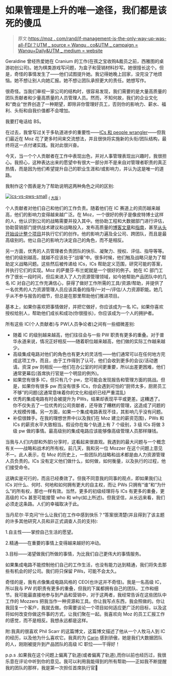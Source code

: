 # 如果管理是上升的唯一途径，我们都是该死的傻瓜

> 原文:[https://moz . com/rand/if-management-is-the-only-way-up-was-all-FD/？UTM _ source = Wanqu . co&UTM _ campaign = Wanqu+Daily&UTM _ medium = website](https://moz.com/rand/if-management-is-the-only-way-up-were-all-fd/?utm_source=wanqu.co&utm_campaign=Wanqu+Daily&utm_medium=website)

Geraldine 曾经热爱她在 Cranium 的工作(在孩之宝收购&裁员之前，西雅图的桌游初创公司)。她为棋类游戏写问题，为盒子和营销材料抄写。她很擅长这个。但是，奇怪的事情发生了——他们试图提升她。我记得她晚上回家，没完没了地烦恼。她不想让别人向她汇报。她不想让团队承担更大的责任。她想写作。

很奇怪。当我们审视一家公司的结构时，很容易发现，我们需要的是大量高质量的团队贡献者和少量高质量的人员管理人员。然而，不知何故，我们的企业文化和“商业”世界创造了一种期望，即除非你管理好员工，否则你的影响力、薪水、福利、头衔和自我价值都不会增加。

我要打电话给 BS。

在过去，我曾写过关于多轨道进步的重要性——[ICs 和 people wrangler](/blog/whats-the-right-team-structure/)——但我们最近在 Moz 花了更多时间来交流想法，并且很快将实施新的头衔/团队结构，最终将这一点付诸实践。我对此很兴奋。

今天，当一个个人贡献者在工作中表现出色，并对人事管理表现出兴趣时，我很担心。我担心，这种表达出来的愿望中有很大一部分并不是来自对管理者职责的真正热情，而是因为他们希望提升自己的职业生涯和/或影响力，并认为这是唯一的道路。

我制作这个图表是为了帮助说明这两种角色之间的区别:

[![ics-vs-pws-small](../Images/7d2ac5a4dddaa30e8dadd0b01dd4edfc.png)](https://images.sparktoro.com/blog/wp-content/uploads/2017/10/ics-vs-pws-large.gif) 
<sub>( [大版](https://images.sparktoro.com/blog/wp-content/uploads/2017/10/ics-vs-pws-large.gif) )</sub>

个人贡献者对他们自己和他们的工作负责。随着他们在 IC 赛道上的资历越来越高，他们的影响力变得越来越广泛。在 Moz，一个很好的例子是像皮特博士这样的人，他认识到公司的战略需要并投入其中。他协助工程和大数据部门进行评估，协助营销部门提供战术建议和战略投入，发布高质量的[博客文章](http://www.seomoz.org/blog/are-exact-match-domains-in-decline)和[指南](http://www.seomoz.org/google-algorithm-change)，甚至[从头开始设计整个项目](http://mozcast.com/)并执行它们的创作。他的影响力遍及全公司、跨团队，而且是最高级别的。他让自己的影响力决定自己的角色，而不是相反。

另一方面，优秀的人员管理者负责团队的快乐、凝聚力、授权、评估、指导等等。他们的级别越高，就越不应该处于“战壕”中。很多时候，他们触及战略只是为了帮助定义战略问题。这些然后被传递给 ICs，ICs 帮助定义范围，研究可能的答案，并执行它们的实现。Moz 的萨曼莎·布兰妮就是一个很好的例子。她在 IC 部门工作了很长一段时间，但后来进入了人力资源管理领域，如今她帮助产品团队中的几名 IC 对自己的工作充满信心，获得了做好工作所需的工具/资源/帮助，并提供了一名优秀的人力资源管理人员应该具备的指导/一对一/评估/人力资源职能。她几乎从不参与报告的细节，但总是在那里帮助他们推进项目。

基本上，如果你喜欢把事情做好，并把它做好，你应该成为一名 IC。如果你喜欢授权给别人，帮助他们成长和成功(你很擅长)，你应该成为一个人的拥护者。

所有这些 IC(个人贡献者)与 PW(人员争论者)之间有一些细微差别:

*   随着 IC 的级别越来越高，他们往往会与一些 PW 职责有更多的重叠。对于普华永道来说，情况正好相反——随着职位越来越高，他们做的实际工作越来越少。
*   高级集成电路对他们的角色也有更大的灵活性——他们通常可以在任何地方完成这项工作，而且，由于工作得到了认可，他们会收到更多的会议/活动邀请。资深 pw 则相反——他们在办公室的时间更重要，所以出差更困难，他们通常更幕后(首席执行官是一个明显的例外)。
*   如果您有很多 IC，但只有几个 pw，您可能会发现报告和管理方面的挑战。但是，如果你有很多 pw 而没有很多 ICs，你会遇到可怕的“厨师太多，厨房员工不够”的问题(这通常意味着你的文化和组织已经严重混乱)
*   优秀的集成电路有时会被提升为 PWs，结果却表现平平或更差。这糟透了。你不仅失去了一位优秀的公司贡献者，还导致了糟糕的管理，这造成了问题的大规模传播。另一方面，如果一个集成电路表现不佳，其影响几乎没有问题。
*   补偿很棘手。在我的理想世界中(以及我们在 Moz 建立的薪资范围)，PWs 和 ICs 的薪资水平大致相当。假设你在每个轨道上有 7 个级别，3 级 ICs 将做 3 级 pw 做的事情。最高级别的集成电路应该能够像高级管理人员那样赚钱。

当我与人们(内部和外部)分享时，这看起来很直观。我遇到的最大问题与一个概念有关——战略和战术的所有权。前几天，我和另一位 Mozzer 在这个问题上意见不一。此人表示，在 Moz 的历史上，一些团队的战略和战术都是由人力资源管理人员负责的。ICs 没有定义他们做什么，如何做，如何衡量，以及执行的过程，他们接受命令。

这确实是可行的，而且已经奏效了。但我不同意我的同事的观点，即如果我们让 ICs 对什么、何时、何地和如何拥有更大的自主权，而让 PWs 只拥有“谁”和“为什么”的所有权，那也一样有效。当然，更多的初级经理将与 ICs 有更多的重叠，更高级的 ICs 甚至可能接管 who 和 why(如上所述)。但我坚信，从长远来看，我们必须走这条路。人们的幸福取决于此。

当丹尼尔·平克问“什么让我们在工作中感到快乐？“答案很清楚(并且得到了该主题的许多其他研究人员和非正式调查人员的支持):

1.自主性——掌控自己生活的愿望。

2.精通——在重要的事情上变得越来越好的冲动。

3.目标——渴望做我们所做的事情，为比我们自己更伟大的事情服务。

如果集成电路不能控制他们自己的工作生活，也没有能力达到精通，我们将失去那些有机会的好公司。我们将只保留 PWs，可能不会太久。

奇怪的是，我有点像集成电路风格的 CEO(也许这并不奇怪)。我是一名高级 IC，所以我与 PW 的职责有更多的重叠，但我的下属都拥有自己的团队、工作和细节。我可能最直接地参与到产品和营销中，对于这两者，我经常告诉在这些团队中工作的 Mozzers 把我当作一种资源和工具。你让我写点东西，我会照做的。你让我回复一个客户，我就去做。你需要谈论一个项目如何适应更广泛的目标，以及这将如何改变你做这件事的方式，让我们聚在一起。我喜欢向 Moz 的员工汇报工作的感觉，而不是相反。我想永远都是这样。

附:我真的很喜欢 Phil Scarr 的这篇博文，这篇博文描述了他从一个人牧马人到 IC 的经历，以及他为什么喜欢它。我真的为 [Carin](http://www.seomoz.org/team/carin) 感到骄傲，她是我们大数据团队的人，刚刚被提升到产品团队的高级 IC 职位——干得好！

p.p.s .如果我在这个问题上偏离了轨道(或者偏离了轨道),而你以前也经历过，我很乐意在评论中听到你的意见。我可以利用我能得到的所有帮助——正如我不断提醒我的团队的那样，我是第一次担任首席执行官🙂
